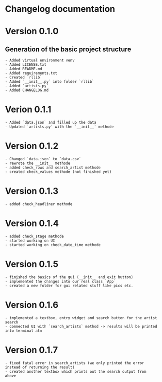 # Changelog documentation

# Version 0.1.0
## Generation of the basic project structure 
    - Added virtual environment venv
    - Added LICENSE.txt
    - Added README.md
    - Added requirements.txt
    - Created `rllib`
    - Added `__init__.py` into folder `rllib`
    - Added `artists.py`
    - Added CHANGELOG.md

# Verion 0.1.1
    - Added `data.json` and filled up the data
    - Updated `artists.py` with the `__init__` methode
    
# Version 0.1.2
    - Changed `data.json` to `data.csv`
    - rewrote the __init__ methode
    - added check_rows and search_artist methode
    - created check_values methode (not finished yet)
    
# Version 0.1.3
    - added check_headliner methode

# Version 0.1.4
    - added check_stage methode
    - started working on UI
    - started working on check_date_time methode

# Version 0.1.5
    - finished the basics of the gui (__init__ and exit button)
    - implemented the changes into our real class `App`
    - created a new folder for gui related stuff like pics etc. 

# Version 0.1.6
    - implemented a textbox, entry widget and search button for the artist search
    - connected UI with `search_artists` method -> results will be printed into terminal atm

# Version 0.1.7
    - fixed fatal error in search_artists (we only printed the error instead of returning the result)
    - created another textbox which prints out the search output from above
    
